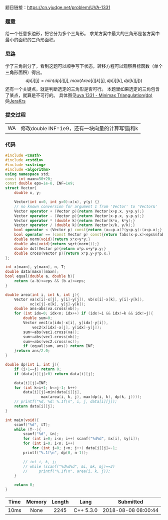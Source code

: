 题目链接：<https://cn.vjudge.net/problem/UVA-1331>

### 题意
给一个任意多边形，把它分为多个三角形。
求某方案中最大的三角形是各方案中最小的面积的三角形面积。

### 思路
学了三角剖分了，看到这题可以顺手写下状态，转移方程可以观察目标函数（单个三角形面积）得出。
$$ dp[i][j] = min(dp[i][j], max(Area[i][k][j], dp[i][k], dp[k][j]) ) $$
还有一个关键点，就是判断选定的三角形是否可行。
本题里如果选定的三角包含了某点，就算是不可行的。
具体图见[uva 1331 - Minimax Triangulation(dp) @JeraKrs](https://blog.csdn.net/keshuai19940722/article/details/25040479)

### 提交过程
|||
:-|:-
WA|修改double INF=1e9，还有一块向量的计算写错j和k

### 代码
```cpp
#include <cmath>
#include <cstdio>
#include <cstring>
#include <algorithm>
using namespace std;
const int maxn=50+20;
const double eps=1e-8, INF=1e9;
struct Vector{
    double x, y;

    Vector(int x=0, int y=0):x(x), y(y) {}
    // no known conversion for argument 1 from 'Vector' to 'Vector&'
    Vector operator + (Vector p){return Vector(x+p.x, y+p.y);}
    Vector operator - (Vector p){return Vector(x-p.x, y-p.y);}
    Vector operator * (double k){return Vector(k*x, k*y);}
    Vector operator / (double k){return Vector(x/k, y/k);}
    bool operator < (Vector p) const{return (x==p.x)?(y<p.y):(x<p.x);}
    bool operator == (const Vector p) const{return fabs(x-p.x)<eps&&fabs(y-p.y)<eps;}
    double norm(void){return x*x+y*y;}
    double abs(void){return sqrt(norm());}
    double dot(Vector p){return x*p.x+y*p.y;}
    double cross(Vector p){return x*p.y-y*p.x;}
};

int x[maxn], y[maxn], n, T;
double data[maxn][maxn];
bool equal(double a, double b){
    return (a-b)<=eps && (b-a)<=eps;
}

double area(int i, int k, int j){
    Vector va(x[i]-x[j], y[i]-y[j]), vb(x[i]-x[k], y[i]-y[k]),
           vc(x[j]-x[k], y[j]-y[k]);
    double ans=abs(va.cross(vb));
    for (int idx=0; idx<n; idx++) if (idx!=i && idx!=k && idx!=j){
        double sum=0;
        Vector vec1(x[idx]-x[i], y[idx]-y[i]),
            vec2(x[idx]-x[j], y[idx]-y[j]);
        sum+=abs(vec1.cross(va));
        sum+=abs(vec1.cross(vb));
        sum+=abs(vec2.cross(vc));
        if (equal(sum, ans)) return INF;
    }return ans/2.0;
}

double dp(int i, int j){
    if (i+1==j) return 0;
    if (data[i][j]>0) return data[i][j];

    data[i][j]=INF;
    for (int k=i+1; k<=j-1; k++)
        data[i][j]=min(data[i][j], 
                max(area(i, k, j), max(dp(i, k), dp(k, j))));
    // printf("%d, %d: %.1f\n", i, j, data[i][j]);
    return data[i][j];
}

int main(void){
    scanf("%d", &T);
    while (T--){
        scanf("%d", &n);
        for (int i=0; i<n; i++) scanf("%d%d", &x[i], &y[i]);
        for (int i=0; i<n; i++)
            for (int j=0; j<n; j++) data[i][j]=-1;
        printf("%.1f\n", dp(0, n-1));

        // int i, k, j;
        // while (scanf("%d%d%d", &i, &k, &j)==3)
        //     printf("%.1f\n", area(i, k, j));
    }

    return 0;
}

```

Time|Memory|Length|Lang|Submitted
:-:|:-:|:-:|:-:|:-:
10ms|None|2245|C++ 5.3.0|2018-08-08 08:00:44
